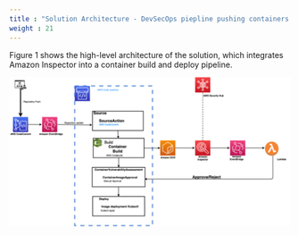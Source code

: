 ```yaml
---
title : "Solution Architecture - DevSecOps piepline pushing containers to EKS"
weight : 21
---
```


Figure 1 shows the high-level architecture of the solution, which integrates Amazon Inspector into a container build and deploy pipeline.

![Solution Architecture](/static/images/image-security/devsecops-inspector/EKSContainerInspector.png)